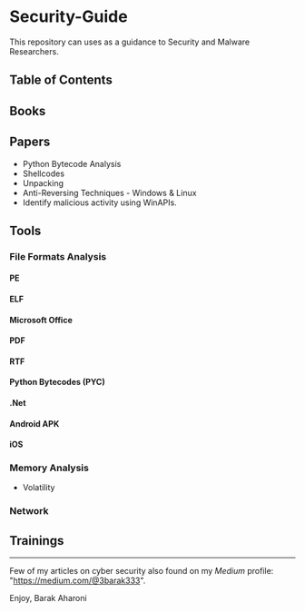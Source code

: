# Security-Guide
This repository can uses as a guidance to Security and Malware Researchers.

## Table of Contents




## Books

## Papers
* Python Bytecode Analysis
* Shellcodes
* Unpacking
* Anti-Reversing Techniques - Windows & Linux
* Identify malicious activity using WinAPIs.



## Tools
### File Formats Analysis
#### PE
#### ELF
#### Microsoft Office
#### PDF
#### RTF
#### Python Bytecodes (PYC)
#### .Net
#### Android APK
#### iOS

### Memory Analysis
* Volatility

### Network 


## Trainings






--------------------------------------------------------------------------------------------------------
Few of my articles on cyber security also found on my *Medium* profile: "https://medium.com/@3barak333".

Enjoy,
Barak Aharoni
